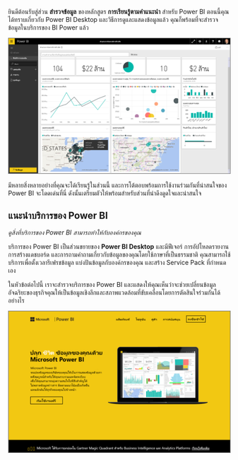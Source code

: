 ยินดีต้อนรับสู่ส่วน **สำรวจข้อมูล** ของหลักสูตร **การเรียนรู้ตามคำแนะนำ** สำหรับ Power BI ตอนนี้คุณได้ทราบเกี่ยวกับ Power BI Desktop และวิธีการดูและแสดงข้อมูลแล้ว คุณก็พร้อมที่จะสำรวจข้อมูลในบริการของ BI Power แล้ว

![](media/4-0-intro-power-bi-service/4-0_2.png)

มีหลายสิ่งหลายอย่างที่คุณจะได้เรียนรู้ในส่วนนี้ และการโต้ตอบพร้อมการใช้งานร่วมกันที่น่าสนใจของ Power BI จะโดดเด่นที่นี่ ดังนั้นเตรียมตัวให้พร้อมสำหรับส่วนที่น่าดึงดูดใจและน่าสนใจ

## <a name="introduction-to-the-power-bi-service"></a>แนะนำบริการของ Power BI
*ดูสิ่งที่บริการของ Power BI สามารถทำให้กับองค์กรของคุณ*

บริการของ Power BI เป็นส่วนขยายของ **Power BI Desktop** และมีฟีเจอร์ การอัปโหลดรายงาน การสร้างแดชบอร์ด และการถามคำถามเกี่ยวกับข้อมูลของคุณโดยใช้ภาษาที่เป็นธรรมชาติ คุณสามารถใช้บริการเพื่อตั้งเวลารีเฟรชข้อมูล แบ่งปันข้อมูลกับองค์กรของคุณ และสร้าง Service Pack ที่กำหนดเอง

ในหัวข้อต่อไปนี้ เราจะสำรวจบริการของ Power BI และแสดงให้คุณเห็นว่าจะช่วยเปลี่ยนข้อมูลอัจฉริยะของธุรกิจคุณให้เป็นข้อมูลเชิงลึกและสภาพแวดล้อมที่ขับเคลื่อนโดยการตัดสินใจร่วมกันได้อย่างไร

![](media/4-0-intro-power-bi-service/4-0_1.png)

